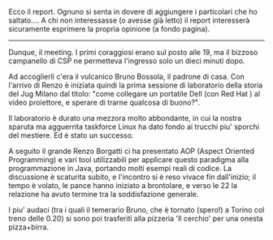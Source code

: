 Ecco il report. Ognuno si senta in dovere di aggiungere i particolari che ho saltato.... A chi non interessasse (o avesse già letto) il report interesserà sicuramente esprimere la propria opinione (a fondo pagina).

----

Dunque, il meeting.
I primi coraggiosi erano sul posto alle 19, ma il bizzoso campanello
di CSP ne permetteva l'ingresso solo un dieci minuti dopo.

Ad accoglierli c'era il vulcanico Bruno Bossola, il padrone di casa.
Con l'arrivo di Renzo è iniziata quindi la prima sessione di
laboratorio della storia del Jug Milano dal titolo: "come collegare un
portatile Dell (con Red Hat ) al video proiettore, e sperare di trarne
qualcosa di buono?".

Il laboratorio è durato una mezzora molto abbondante, in cui la nostra
sparuta ma agguerrita taskforce Linux ha dato fondo ai trucchi piu'
sporchi del mestiere. Ed è stato un successo.

A seguito il grande Renzo Borgatti ci ha presentato AOP (Aspect
Oriented Programming) e vari tool utilizzabili per applicare questo
paradigma alla programmazione in Java, portando molti esempi reali di
codice.
La discussione è scaturita subito, e l'incontro si è reso vivace fin
dall'inizio; il tempo è volato, le pance hanno iniziato a brontolare,
e verso le 22 la relazione ha avuto termine tra la soddisfazione generale.

I piu' audaci (tra i quali il temerario Bruno, che è tornato (spero!)
a Torino col treno delle 0.20) si sono poi trasferiti alla pizzeria
'Il cerchio' per una onesta pizza+birra.